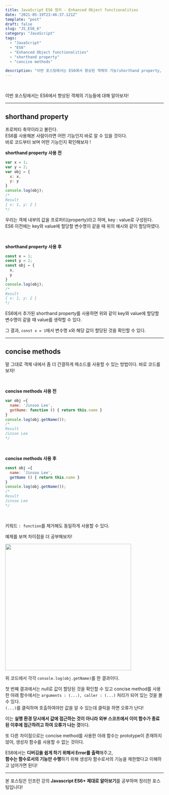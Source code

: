 ```yaml
---
title: JavaScript ES6 정리 - Enhanced Object functionalities
date: "2021-05-19T23:46:37.121Z"
template: "post"
draft: false
slug: "JS_ES6_6"
category: "JavaScript"
tags:
  - "JavaScript"
  - "ES6"
  - "Enhanced Object functionalities"
  - "shorthand property"
  - "concise methods"

description: "이번 포스팅에서는 ES6에서 향상된 객체의 기능(shorthand property, shorthand property, computed property, property enumeration order)에 대해 알아보자!"
---
```


<br/>

이번 포스팅에서는 ES6에서 향상된 객체의 기능들에 대해 알아보자!<br/>

---

## shorthand property

프로퍼티 축약이라고 불린다.<br/>
ES6를 사용해본 사람이라면 어떤 기능인지 바로 알 수 있을 것이다.<br/>
바로 코드부터 보며 어떤 기능인지 확인해보자 !<br/>

**shorthand property 사용 전**

```js
var x = 1;
var y = 2;
var obj = {
  x: x,
  y: y
}
console.log(obj);
/*
Result
{ x: 1, y: 2 }
*/
```
우리는 객체 내부의 값을 프로퍼티(property)라고 하며, key : value로 구성된다.<br/>
ES6 이전에는 key와 value에 할당할 변수명이 같을 때 위의 예시와 같이 할당하였다.<br/>

<br/>

**shorthand property 사용 후**
```js
const x = 1;
const y = 2;
const obj = {
  x,
  y
}
console.log(obj);
/*
Result
{ x: 1, y: 2 }
*/
```
ES6에서 추가된 shorthand property를 사용하면 위와 같이 key와 value에 할당할 변수명이 같을 때 value를 생략할 수 있다.<br/>

그 결과, `const x = 1`에서 변수명 x와 해당 값이 할당된 것을 확인할 수 있다.<br/>

---

## concise methods

말 그대로 객체 내에서 좀 더 간결하게 메소드를 사용할 수 있는 방법이다. 바로 코드를 보자!<br/>

<br/>

**concise methods 사용 전**
```js
var obj ={
  name: 'Jinsoo Lee',
  getName: function () { return this.name }
}
console.log(obj.getName());
/*
Result
Jinsoo Lee
*/
```

<br/>

**concise methods 사용 후**
```js
const obj ={
  name: 'Jinsoo Lee',
  getName () { return this.name }
}
console.log(obj.getName());
/*
Result
Jinsoo Lee
*/
```

<br/>

키워드 `: function`를 제거해도 동일하게 사용할 수 있다.<br/>

예제를 보며 차이점을 더 공부해보자!

<img src= "/categoryImage/JavaScript/concise_methods_1.png" width="400px"><br/>

위 코드에서 각각 `console.log(obj.getName)`를 한 결과이다.<br/>

첫 번째 결과에서는 null로 값이 할당된 것을 확인할 수 있고
concise method를 사용한 아래 함수에서는 `arguments : (...), caller : (...)` 처리가 되어 있는 것을 볼 수 있다.<br/>
`(...)`를 클릭하며 호출하여야만 값을 알 수 있는데 클릭을 하면 오류가 난다!<br/>

이는 **실행 환경 당시에서 값에 접근하는 것이 아니라 외부 스코프에서 이미 함수가 종료된 이후에 접근하려고 하여 오류가 나는 것**이다.<br/>

또 다른 차이점으로는 concise method를 사용한 아래 함수는 prototype이 존재하지 않아, 생성자 함수를 사용할 수 없는 것이다.<br/>

ES6에서는 **디버깅을 쉽게 하기 위해서 Error를 출력**해주고,<br/>
**함수는 함수로서의 기능만 수행**하기 위해 생성자 함수로서의 기능을 제한했다고 이해하고 넘어가면 된다!<br/>



---

본 포스팅은 인프런 강의 **Javascript ES6+ 제대로 알아보기**를 공부하며 정리한 포스팅입니다!
